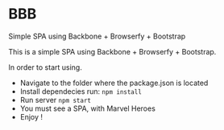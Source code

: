 BBB
==================

Simple SPA using Backbone + Browserfy + Bootstrap

This is a simple SPA using Backbone + Browserfy + Bootstrap.

In order to start using.

* Navigate to the folder where the package.json is located
* Install dependecies run: ``` npm install ```
* Run server ```npm start```
* You must see a SPA, with Marvel Heroes
* Enjoy !